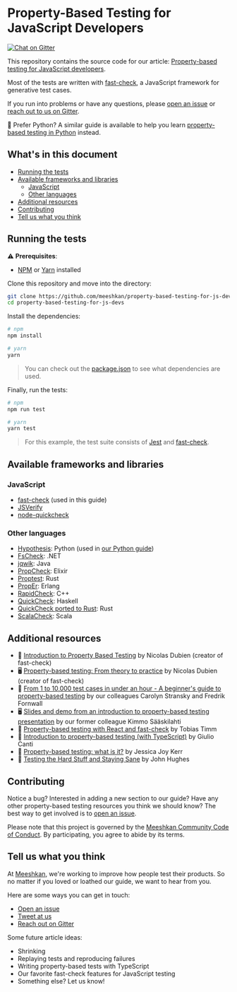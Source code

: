 # Property-Based Testing for JavaScript Developers

[![Chat on Gitter](https://badges.gitter.im/gitterHQ/gitter.png)](https://gitter.im/meeshkan/community)

This repository contains the source code for our article: [Property-based testing for JavaScript developers](https://meeshkan.com/blog/property-based-testing-javascript/).

Most of the tests are written with [fast-check](https://dubzzz.github.io/fast-check/), a JavaScript framework for generative test cases.

If you run into problems or have any questions, please [open an issue](https://github.com/meeshkan/property-based-testing-for-js-devs/issues/new) or [reach out to us on Gitter](https://gitter.im/meeshkan/community).

🐍 Prefer Python? A similar guide is available to help you learn [property-based testing in Python](https://meeshkan.com/blog/property-based-testing-python/) instead.

## What's in this document

- [Running the tests](#running-the-tests)
- [Available frameworks and libraries](#available-frameworks-and-libraries)
  - [JavaScript](#javascript)
  - [Other languages](#other-languages)
- [Additional resources](#additional-resources)
- [Contributing](#contributing)
- [Tell us what you think](#tell-us-what-you-think)

## Running the tests

⚠️ **Prerequisites**:

- [NPM](https://www.npmjs.com/get-npm) or [Yarn](https://yarnpkg.com/lang/en/docs/install/#mac-stable) installed

Clone this repository and move into the directory:

```bash
git clone https://github.com/meeshkan/property-based-testing-for-js-devs.git
cd property-based-testing-for-js-devs
```

Install the dependencies:

```bash
# npm
npm install

# yarn
yarn
```

> You can check out the [package.json](./package.json) to see what dependencies are used.

Finally, run the tests:

```bash
# npm
npm run test

# yarn
yarn test
```

> For this example, the test suite consists of [Jest](https://github.com/facebook/jest) and [fast-check](https://github.com/dubzzz/fast-check/).

## Available frameworks and libraries

### JavaScript

- [fast-check](https://github.com/dubzzz/fast-check) (used in this guide)
- [JSVerify](https://github.com/jsverify/jsverify)
- [node-quickcheck](https://github.com/mcandre/node-quickcheck)

### Other languages

- [Hypothesis](https://hypothesis.readthedocs.io/en/latest/): Python (used in [our Python guide](https://dev.to/meeshkan/from-1-to-10-000-test-cases-in-under-an-hour-a-beginner-s-guide-to-property-based-testing-1jf8))
- [FsCheck](https://fscheck.github.io/FsCheck/): .NET
- [jqwik](https://jqwik.net/): Java
- [PropCheck](https://github.com/alfert/propcheck): Elixir
- [Proptest](https://github.com/AltSysrq/proptest): Rust
- [PropEr](https://proper-testing.github.io/): Erlang
- [RapidCheck](https://github.com/emil-e/rapidcheck): C++
- [QuickCheck](https://hackage.haskell.org/package/QuickCheck): Haskell
- [QuickCheck ported to Rust](https://docs.rs/quickcheck/0.9.2/quickcheck/): Rust
- [ScalaCheck](https://github.com/typelevel/scalacheck): Scala

## Additional resources

- 📖 [Introduction to Property Based Testing](https://medium.com/criteo-labs/introduction-to-property-based-testing-f5236229d237) by Nicolas Dubien (creator of fast-check)
- 🖥 [Property-based testing: From theory to practice](https://dubzzz.github.io/fast-check.github.com/talks/meetup-typescript-04092018/property-based-testing.html) by Nicolas Dubien (creator of fast-check)
- 📖 [From 1 to 10,000 test cases in under an hour - A beginner's guide to property-based testing](https://meeshkan.com/blog/property-based-testing-python/) by our colleagues Carolyn Stransky and Fredrik Fornwall
- 🖥 [Slides and demo from an introduction to property-based testing presentation](https://github.com/ksaaskil/introduction-to-property-based-testing) by our former colleague Kimmo Sääskilahti
- 📖 [Property-based testing with React and fast-check](https://dev.to/tobiastimm/property-based-testing-with-react-and-fast-check-3dce) by Tobias Timm
- 📖 [Introduction to property-based testing (with TypeScript)](https://dev.to/gcanti/introduction-to-property-based-testing-17nk) by Giulio Canti
- 📖 [Property-based testing: what is it?](https://blog.jessitron.com/2013/04/25/property-based-testing-what-is-it/) by Jessica Joy Kerr
- 🎥 [Testing the Hard Stuff and Staying Sane](https://www.youtube.com/watch?v=zi0rHwfiX1Q) by John Hughes

## Contributing

Notice a bug? Interested in adding a new section to our guide? Have any other property-based testing resources you think we should know? The best way to get involved is to [open an issue](https://github.com/meeshkan/property-based-testing-for-js-devs/issues).

Please note that this project is governed by the [Meeshkan Community Code of Conduct](https://github.com/meeshkan/code-of-conduct). By participating, you agree to abide by its terms.

## Tell us what you think

At [Meeshkan](https://meeshkan.com/), we're working to improve how people test their products. So no matter if you loved or loathed our guide, we want to hear from you.

Here are some ways you can get in touch:

- [Open an issue](https://github.com/meeshkan/property-based-testing-for-js-devs/issues)
- [Tweet at us](https://twitter.com/meeshkan)
- [Reach out on Gitter](https://gitter.im/Meeshkan/community)

Some future article ideas:

- Shrinking
- Replaying tests and reproducing failures
- Writing property-based tests with TypeScript
- Our favorite fast-check features for JavaScript testing
- Something else? Let us know!
